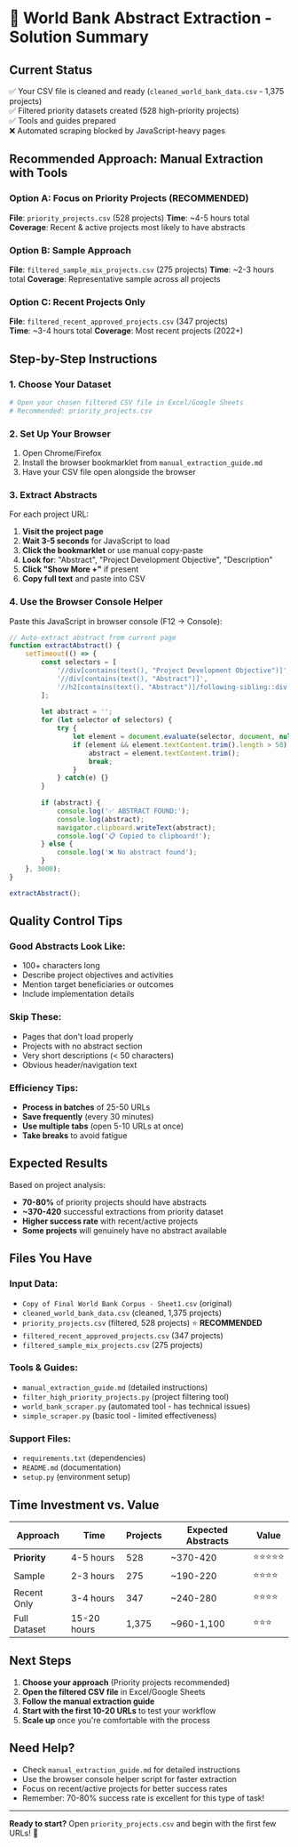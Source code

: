 # 🎯 World Bank Abstract Extraction - Solution Summary

## **Current Status**
✅ Your CSV file is cleaned and ready (`cleaned_world_bank_data.csv` - 1,375 projects)  
✅ Filtered priority datasets created (528 high-priority projects)  
✅ Tools and guides prepared  
❌ Automated scraping blocked by JavaScript-heavy pages  

## **Recommended Approach: Manual Extraction with Tools**

### **Option A: Focus on Priority Projects (RECOMMENDED)**
**File**: `priority_projects.csv` (528 projects)
**Time**: ~4-5 hours total
**Coverage**: Recent & active projects most likely to have abstracts

### **Option B: Sample Approach** 
**File**: `filtered_sample_mix_projects.csv` (275 projects)
**Time**: ~2-3 hours total
**Coverage**: Representative sample across all projects

### **Option C: Recent Projects Only**
**File**: `filtered_recent_approved_projects.csv` (347 projects)  
**Time**: ~3-4 hours total
**Coverage**: Most recent projects (2022+)

## **Step-by-Step Instructions**

### **1. Choose Your Dataset**
```bash
# Open your chosen filtered CSV file in Excel/Google Sheets
# Recommended: priority_projects.csv
```

### **2. Set Up Your Browser**
1. Open Chrome/Firefox
2. Install the browser bookmarklet from `manual_extraction_guide.md`
3. Have your CSV file open alongside the browser

### **3. Extract Abstracts**
For each project URL:
1. **Visit the project page**
2. **Wait 3-5 seconds** for JavaScript to load
3. **Click the bookmarklet** or use manual copy-paste
4. **Look for**: "Abstract", "Project Development Objective", "Description"
5. **Click "Show More +"** if present
6. **Copy full text** and paste into CSV

### **4. Use the Browser Console Helper**
Paste this JavaScript in browser console (F12 → Console):

```javascript
// Auto-extract abstract from current page
function extractAbstract() {
    setTimeout(() => {
        const selectors = [
            '//div[contains(text(), "Project Development Objective")]',
            '//div[contains(text(), "Abstract")]',
            '//h2[contains(text(), "Abstract")]/following-sibling::div'
        ];
        
        let abstract = '';
        for (let selector of selectors) {
            try {
                let element = document.evaluate(selector, document, null, XPathResult.FIRST_ORDERED_NODE_TYPE, null).singleNodeValue;
                if (element && element.textContent.trim().length > 50) {
                    abstract = element.textContent.trim();
                    break;
                }
            } catch(e) {}
        }
        
        if (abstract) {
            console.log('✅ ABSTRACT FOUND:');
            console.log(abstract);
            navigator.clipboard.writeText(abstract);
            console.log('📋 Copied to clipboard!');
        } else {
            console.log('❌ No abstract found');
        }
    }, 3000);
}

extractAbstract();
```

## **Quality Control Tips**

### **Good Abstracts Look Like:**
- 100+ characters long
- Describe project objectives and activities
- Mention target beneficiaries or outcomes
- Include implementation details

### **Skip These:**
- Pages that don't load properly
- Projects with no abstract section
- Very short descriptions (< 50 characters)
- Obvious header/navigation text

### **Efficiency Tips:**
- **Process in batches** of 25-50 URLs
- **Save frequently** (every 30 minutes)
- **Use multiple tabs** (open 5-10 URLs at once)
- **Take breaks** to avoid fatigue

## **Expected Results**

Based on project analysis:
- **70-80%** of priority projects should have abstracts
- **~370-420** successful extractions from priority dataset
- **Higher success rate** with recent/active projects
- **Some projects** will genuinely have no abstract available

## **Files You Have**

### **Input Data:**
- `Copy of Final World Bank Corpus - Sheet1.csv` (original)
- `cleaned_world_bank_data.csv` (cleaned, 1,375 projects)
- `priority_projects.csv` (filtered, 528 projects) ⭐ **RECOMMENDED**
- `filtered_recent_approved_projects.csv` (347 projects)
- `filtered_sample_mix_projects.csv` (275 projects)

### **Tools & Guides:**
- `manual_extraction_guide.md` (detailed instructions)
- `filter_high_priority_projects.py` (project filtering tool)
- `world_bank_scraper.py` (automated tool - has technical issues)
- `simple_scraper.py` (basic tool - limited effectiveness)

### **Support Files:**
- `requirements.txt` (dependencies)
- `README.md` (documentation)
- `setup.py` (environment setup)

## **Time Investment vs. Value**

| Approach | Time | Projects | Expected Abstracts | Value |
|----------|------|----------|-------------------|-------|
| **Priority** | 4-5 hours | 528 | ~370-420 | ⭐⭐⭐⭐⭐ |
| Sample | 2-3 hours | 275 | ~190-220 | ⭐⭐⭐⭐ |
| Recent Only | 3-4 hours | 347 | ~240-280 | ⭐⭐⭐⭐ |
| Full Dataset | 15-20 hours | 1,375 | ~960-1,100 | ⭐⭐⭐ |

## **Next Steps**

1. **Choose your approach** (Priority projects recommended)
2. **Open the filtered CSV file** in Excel/Google Sheets
3. **Follow the manual extraction guide**
4. **Start with the first 10-20 URLs** to test your workflow
5. **Scale up** once you're comfortable with the process

## **Need Help?**

- Check `manual_extraction_guide.md` for detailed instructions
- Use the browser console helper script for faster extraction
- Focus on recent/active projects for better success rates
- Remember: 70-80% success rate is excellent for this type of task!

---

**Ready to start?** Open `priority_projects.csv` and begin with the first few URLs! 🚀
